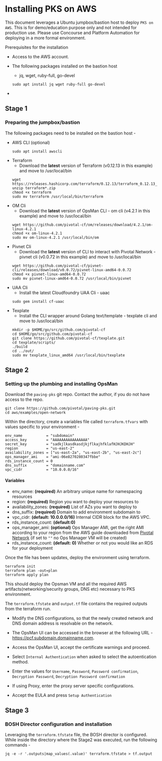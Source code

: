 # Installing PKS on AWS
This document leverages a Ubuntu jumpbox/bastion host to deploy `PKS on AWS`. This is for demo/education purpose only and not intended for production use. Please use Concourse and Platform Automation for deploying in a more formal environment. 

Prerequisites for the installation

* Access to the AWS account. 
*  The following packages installed on the bastion host
	* jq, wget, ruby-full, go-devel
	```console
	sudo apt install jq wget ruby-full go-devel
	```

*  

## Stage 1
### Preparing the jumpbox/bastion
 The following packages need to be installed on the bastion host - 
 * AWS CLI (optional)
	```console
	sudo apt install awscli
	```
* Terraform 
	* Download the **latest** version of Terraform (v0.12.13 in this example) and move to /usr/local/bin
	```console
	wget https://releases.hashicorp.com/terraform/0.12.13/terraform_0.12.13_linux_386.zip
	unzip terraform*.zip
	chmod +x terraform
	sudo mv terraform /usr/local/bin/terraform
	```
* OM Cli
	* Download the **latest** version of OpsMan CLI  - om cli (v4.2.1 in this example) and move to /usr/local/bin
	```console
	wget https://github.com/pivotal-cf/om/releases/download/4.2.1/om-linux-4.2.1
	chmod +x om-linux-4.2.1
	sudo mv om-linux-4.2.1 /usr/local/bin/om
	```
* Pivnet Cli
	* Download the **latest** version of CLI to interact with Pivotal Network  - pivnet cli (v0.0.72 in this example) and move to /usr/local/bin
	```console
	wget https://github.com/pivotal-cf/pivnet-cli/releases/download/v0.0.72/pivnet-linux-amd64-0.0.72
	chmod +x pivnet-linux-amd64-0.0.72
	sudo mv pivnet-linux-amd64-0.0.72 /usr/local/bin/pivnet
	```
* UAA Cli
	* Install the latest Cloudfoundry UAA Cli - uaac 
	```console
	sudo gem install cf-uaac
	```
* Texplate
	* Install the CLI wrapper around Golang text/template - texplate cli and move to  /usr/local/bin
	```console
	mkdir -p $HOME/go/src/github.com/pivotal-cf
	cd $HOME/go/src/github.com/pivotal-cf
	git clone https://github.com/pivotal-cf/texplate.git
	cd texplate/scripts/
	./build
	cd ../out/
	sudo mv texplate_linux_amd64 /usr/local/bin/texplate
	```

## Stage 2
### Setting up the plumbing and installing OpsMan

Download the `paving-pks` git repo. Contact the author, if you do not have access to the repo. 
```console
git clone https://github.com/pivotal/paving-pks.git
cd aws/examples/open-network
```
Within the directory, create a variables file called `terraform.tfvars` with values specific to your environment - 

```
env_name           = "subdomain"
access_key         = "AAAAAAAAAAAAAAAA"
secret_key         = "sadkjlkasdkasdjkjflkajhfklafHJHJKDHJH"
region             = "us-east-2"
availability_zones = ["us-east-2a", "us-east-2b", "us-east-2c"]
ops_manager_ami    = "ami-06e8270280347fbbe"
rds_instance_count = 0
dns_suffix         = "domainname.com"
vpc_cidr           = "10.0.0.0/16"
```
#### Variables

-   env_name:  **(required)**  An arbitrary unique name for namespacing resources
-   region:  **(required)**  Region you want to deploy your resources to
-   availability_zones:  **(required)**  List of AZs you want to deploy to
-   dns_suffix:  **(required)**  Domain to add environment subdomain to
-   vpc_cidr:  **(default: 10.0.0.0/16)**  Internal CIDR block for the AWS VPC.
-   rds_instance_count: **(default:0)**
-   ops_manager_ami: **(optional)** Ops Manager AMI, get the right AMI according to your region from the AWS guide downloaded from [Pivotal Network](https://network.pivotal.io/products/ops-manager) (if set to `""` no Ops Manager VM will be created)
-  rds_instance_count: **(default: 0)** Whether or not you would like an RDS for your deployment

Once the file has been updates, deploy the environment using terraform. 

```console
terraform init
terraform plan -out=plan
terraform apply plan
```

This should deploy the Opsman VM and all the required AWS artifacts(networking/security groups, DNS etc) necessary to PKS environment. 

The `terraform.tfstate` and `output.tf` file contains the required outputs from the terraform run.

* Modify the DNS configurations, so that the newly created network and DNS domain address is resolvable on the network.  

* The OpsMan UI can be accessed in the browser at the following URL - https://pcf.subdomain.domainname.com.
*  Access the OpsMan UI, accept the certificate warnings and proceed. 
* Select `Internal Authentication` when asked to select the autoentication method. 
* Enter the values for `Username`, `Password`, `Password confirmation`, `Decryption Password`, `Decryption Password confirmation`
* If using Proxy, enter the proxy server specific configurations. 
* Accept the EULA and press `Setup Authentication`

## Stage 3
### BOSH Director configuration and installation

Leveraging the `terraform.tfstate` file, the BOSH director is configured. While inside the directory where the Stage2 was executed, run the following commands - 

```console
jq -e -r '.outputs|map_values(.value)' terraform.tfstate > tf.output
```
<!--stackedit_data:
eyJoaXN0b3J5IjpbNTQ3NTExMTExLDE0MjI2MzY4NDgsMzQ5MD
YyOTM2LC0xNzkxMDYxNTczLC04OTgwMjEyNTEsLTEzMjA4MTQ0
OSwtOTgxNDU1MjAsMTcyNTYxOTYzOCwtNTY3MjU5Mzc2LC0xNj
E3MDgwMTMwLDE2NzA4MzAxMzgsNjkzMzcxNTA4LDIxMjYwNzA0
NjAsLTE2MjI2NDkzNjMsLTEwMTQ2NjAwMTMsNTkxMDA2NDksLT
E3Njc4Mzg0NjRdfQ==
-->
